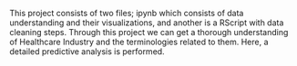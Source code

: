This project consists of two files; ipynb which consists of data understanding and their visualizations, and another is a RScript with data cleaning steps.
Through this project we can get a thorough understanding of Healthcare Industry and the terminologies related to them.
Here, a detailed predictive analysis is performed.
